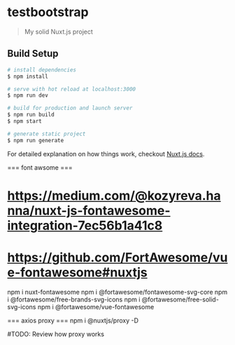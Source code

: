 # testbootstrap

> My solid Nuxt.js project

## Build Setup

``` bash
# install dependencies
$ npm install

# serve with hot reload at localhost:3000
$ npm run dev

# build for production and launch server
$ npm run build
$ npm start

# generate static project
$ npm run generate
```

For detailed explanation on how things work, checkout [Nuxt.js docs](https://nuxtjs.org).

=== font awsome ===
# https://medium.com/@kozyreva.hanna/nuxt-js-fontawesome-integration-7ec56b1a41c8
# https://github.com/FortAwesome/vue-fontawesome#nuxtjs

npm i nuxt-fontawesome
npm i @fortawesome/fontawesome-svg-core
npm i @fortawesome/free-brands-svg-icons
npm i @fortawesome/free-solid-svg-icons
npm i @fortawesome/vue-fontawesome


=== axios proxy ===
npm i @nuxtjs/proxy -D


#TODO:
Review how proxy works